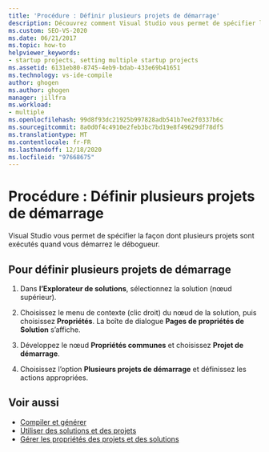 ```yaml
---
title: 'Procédure : Définir plusieurs projets de démarrage'
description: Découvrez comment Visual Studio vous permet de spécifier la façon dont plusieurs projets sont exécutés quand vous démarrez le débogueur.
ms.custom: SEO-VS-2020
ms.date: 06/21/2017
ms.topic: how-to
helpviewer_keywords:
- startup projects, setting multiple startup projects
ms.assetid: 6131eb80-8745-4eb9-bdab-433e69b41651
ms.technology: vs-ide-compile
author: ghogen
ms.author: ghogen
manager: jillfra
ms.workload:
- multiple
ms.openlocfilehash: 99d8f93dc21925b997828adb541b7ee2f0337b6c
ms.sourcegitcommit: 8a0d0f4c4910e2feb3bc7bd19e8f49629df78df5
ms.translationtype: MT
ms.contentlocale: fr-FR
ms.lasthandoff: 12/18/2020
ms.locfileid: "97668675"
---
```

# <a name="how-to-set-multiple-startup-projects"></a>Procédure : Définir plusieurs projets de démarrage

Visual Studio vous permet de spécifier la façon dont plusieurs projets sont exécutés quand vous démarrez le débogueur.

## <a name="to-set-multiple-startup-projects"></a>Pour définir plusieurs projets de démarrage

1. Dans **l’Explorateur de solutions**, sélectionnez la solution (nœud supérieur).

2. Choisissez le menu de contexte (clic droit) du nœud de la solution, puis choisissez **Propriétés**. La boîte de dialogue **Pages de propriétés de Solution** s’affiche.

3. Développez le nœud **Propriétés communes** et choisissez **Projet de démarrage**.

4. Choisissez l’option **Plusieurs projets de démarrage** et définissez les actions appropriées.

## <a name="see-also"></a>Voir aussi

- [Compiler et générer](../ide/compiling-and-building-in-visual-studio.md)
- [Utiliser des solutions et des projets](../ide/creating-solutions-and-projects.md)
- [Gérer les propriétés des projets et des solutions](../ide/managing-project-and-solution-properties.md)
